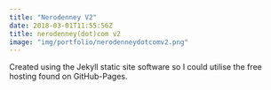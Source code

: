 ```yaml
---
title: "Nerodenney V2"
date: 2018-03-01T11:55:56Z
title: nerodenney(dot)com v2
image: "img/portfolio/nerodenneydotcomv2.png"
---
```


Created using the Jekyll static site software so I could utilise the free hosting found on GitHub-Pages.